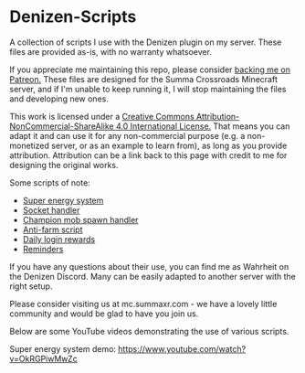 Denizen-Scripts
===============

A collection of scripts I use with the Denizen plugin on my server. These files are provided as-is, with no warranty whatsoever.

If you appreciate me maintaining this repo, please consider [backing me on Patreon.](https://www.patreon.com/summacrossroads) These files are designed for the Summa Crossroads Minecraft server, and if I'm unable to keep running it, I will stop maintaining the files and developing new ones.

This work is licensed under a [Creative Commons Attribution-NonCommercial-ShareAlike 4.0 International License.](http://creativecommons.org/licenses/by-nc-sa/4.0/) That means you can adapt it and can use it for any non-commercial purpose (e.g. a non-monetized server, or as an example to learn from), as long as you provide attribution. Attribution can be a link back to this page with credit to me for designing the original works.

Some scripts of note:

* [Super energy system](https://github.com/SXRWahrheit/Denizen-Scripts/blob/master/scripts/players/SuperHandler.yml)
* [Socket handler](https://github.com/SXRWahrheit/Denizen-Scripts/blob/master/scripts/players/sockets/SocketHandler.yml)
* [Champion mob spawn handler](https://github.com/SXRWahrheit/Denizen-Scripts/blob/master/scripts/mobs/ChampionHandler.yml)
* [Anti-farm script](https://github.com/SXRWahrheit/Denizen-Scripts/blob/master/scripts/mobs/antifarm-yaml.yml)
* [Daily login rewards](https://github.com/SXRWahrheit/Denizen-Scripts/blob/master/scripts/utilities/LoginRewards.yml)
* [Reminders](https://github.com/SXRWahrheit/Denizen-Scripts/blob/master/scripts/utilities/Reminders.yml)

If you have any questions about their use, you can find me as Wahrheit on the Denizen Discord. Many can be easily adapted to another server with the right setup.

Please consider visiting us at mc.summaxr.com - we have a lovely little community and would be glad to have you join us.

Below are some YouTube videos demonstrating the use of various scripts.

Super energy system demo: https://www.youtube.com/watch?v=OkRGPiwMwZc
